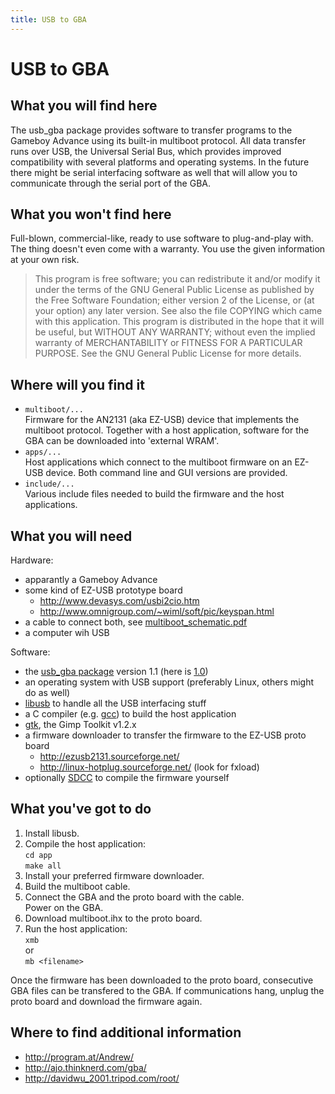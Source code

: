 ```yaml
---
title: USB to GBA
---
```


# USB to GBA #

## What you will find here ##
The usb_gba package provides software to transfer programs to the Gameboy Advance using its built-in multiboot protocol. All data transfer runs over USB, the Universal Serial Bus, which provides improved compatibility with several platforms and operating systems. In the future there might be serial interfacing software as well that will allow you to communicate through the serial port of the GBA.

## What you won't find here ##
Full-blown, commercial-like, ready to use software to plug-and-play with. The thing doesn't even come with a warranty. You use the given information at your own risk.

> This program is free software; you can redistribute it and/or modify it under the terms of the GNU General Public License as published by the Free Software Foundation; either version 2 of the License, or (at your option) any later version. See also the file COPYING which came with this application.
This program is distributed in the hope that it will be useful, but WITHOUT ANY WARRANTY; without even the implied warranty of MERCHANTABILITY or FITNESS FOR A PARTICULAR PURPOSE.  See the GNU General Public License for more details.

## Where will you find it ##
- `multiboot/...`  
  Firmware for the AN2131 (aka EZ-USB) device that implements the multiboot protocol. Together with a host application, software for the GBA can be downloaded into 'external WRAM'.
- `apps/...`  
  Host applications which connect to the multiboot firmware on an EZ-USB device. Both command line and GUI versions are provided.
- `include/...`  
  Various include files needed to build the firmware and the host applications.

## What you will need ##
Hardware:

- apparantly a Gameboy Advance
- some kind of EZ-USB prototype board
  - <http://www.devasys.com/usbi2cio.htm>
  - <http://www.omnigroup.com/~wiml/soft/pic/keyspan.html>
- a cable to connect both, see [multiboot_schematic.pdf](multiboot_schematic.pdf)
- a computer wih USB

Software:

- the [usb_gba package](usb_gba-1.1.tar.gz) version 1.1 (here is [1.0](usb_gba-1.0.tar.gz))
- an operating system with USB support (preferably Linux, others might do as well)
- [libusb](http://libusb.sourceforge.net/) to handle all the USB interfacing stuff
- a C compiler (e.g. [gcc](http://www.gnu.org/)) to build the host application
- [gtk](http://www.gtk.org/), the Gimp Toolkit v1.2.x
- a firmware downloader to transfer the firmware to the EZ-USB proto board
  - <http://ezusb2131.sourceforge.net/>
  - <http://linux-hotplug.sourceforge.net/> (look for fxload)
- optionally [SDCC](http://sdcc.sourceforge.net/) to compile the firmware yourself

## What you've got to do ##
1. Install libusb.
2. Compile the host application:  
  `cd app`  
  `make all`  
3. Install your preferred firmware downloader.
4. Build the multiboot cable.
5. Connect the GBA and the proto board with the cable.  
   Power on the GBA.
6. Download multiboot.ihx to the proto board.
7. Run the host application:  
   `xmb`  
   or  
   `mb <filename>`  

Once the firmware has been downloaded to the proto board, consecutive GBA files can be transfered to the GBA. If communications hang, unplug the proto board and download the firmware again.

## Where to find additional information ##
- <http://program.at/Andrew/>
- <http://ajo.thinknerd.com/gba/>
- <http://davidwu_2001.tripod.com/root/>
